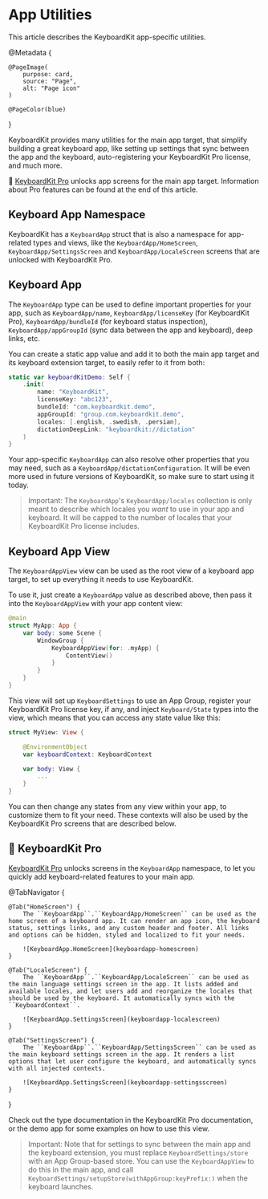 # App Utilities

This article describes the KeyboardKit app-specific utilities.

@Metadata {

    @PageImage(
        purpose: card,
        source: "Page",
        alt: "Page icon"
    )

    @PageColor(blue)
}

KeyboardKit provides many utilities for the main app target, that simplify building a great keyboard app, like setting up settings that sync between the app and the keyboard, auto-registering your KeyboardKit Pro license, and much more.   

👑 [KeyboardKit Pro][Pro] unlocks app screens for the main app target. Information about Pro features can be found at the end of this article.



## Keyboard App Namespace

KeyboardKit has a ``KeyboardApp`` struct that is also a namespace for app-related types and views, like the ``KeyboardApp/HomeScreen``, ``KeyboardApp/SettingsScreen`` and ``KeyboardApp/LocaleScreen`` screens that are unlocked with KeyboardKit Pro.



## Keyboard App

The ``KeyboardApp`` type can be used to define important properties for your app, such as ``KeyboardApp/name``, ``KeyboardApp/licenseKey`` (for KeyboardKit Pro), ``KeyboardApp/bundleId`` (for keyboard status inspection), ``KeyboardApp/appGroupId`` (sync data between the app and keyboard), deep links, etc.

You can create a static app value and add it to both the main app target and its keyboard extension target, to easily refer to it from both:

```swift
static var keyboardKitDemo: Self {
    .init(
        name: "KeyboardKit",
        licenseKey: "abc123",
        bundleId: "com.keyboardkit.demo",
        appGroupId: "group.com.keyboardkit.demo",
        locales: [.english, .swedish, .persian],
        dictationDeepLink: "keyboardkit://dictation"
    )
}
```

Your app-specific ``KeyboardApp`` can also resolve other properties that you may need, such as a ``KeyboardApp/dictationConfiguration``. It will be even more used in future versions of KeyboardKit, so make sure to start using it today.

> Important: The ``KeyboardApp``'s ``KeyboardApp/locales`` collection is only meant to describe which locales you *want* to use in your app and keyboard. It will be capped to the number of locales that your KeyboardKit Pro license includes.


## Keyboard App View

The ``KeyboardAppView`` view can be used as the root view of a keyboard app target, to set up everything it needs to use KeyboardKit.

To use it, just create a ``KeyboardApp`` value as described above, then pass it into the ``KeyboardAppView`` with your app content view:

```swift
@main
struct MyApp: App {
    var body: some Scene {
        WindowGroup {
            KeyboardAppView(for: .myApp) {
                ContentView()
            }
        }
    }
}
```

This view will set up ``KeyboardSettings`` to use an App Group, register your KeyboardKit Pro license key, if any, and inject ``Keyboard/State`` types into the view, which means that you can access any state value like this:

```swift
struct MyView: View {

    @EnvironmentObject
    var keyboardContext: KeyboardContext

    var body: View {
        ...
    }
}
```

You can then change any states from any view within your app, to customize them to fit your need. These contexts will also be used by the KeyboardKit Pro screens that are described below.



## 👑 KeyboardKit Pro

[KeyboardKit Pro][Pro] unlocks screens in the ``KeyboardApp`` namespace, to let you quickly add keyboard-related features to your main app.

[Pro]: https://github.com/KeyboardKit/KeyboardKitPro

@TabNavigator {
    
    @Tab("HomeScreen") {
        The ``KeyboardApp``.``KeyboardApp/HomeScreen`` can be used as the home screen of a keyboard app. It can render an app icon, the keyboard status, settings links, and any custom header and footer. All links and options can be hidden, styled and localized to fit your needs. 
    
        ![KeyboardApp.HomeScreen](keyboardapp-homescreen)
    }
    
    @Tab("LocaleScreen") {
        The ``KeyboardApp``.``KeyboardApp/LocaleScreen`` can be used as the main language settings screen in the app. It lists added and available locales, and let users add and reorganize the locales that should be used by the keyboard. It automatically syncs with the ``KeyboardContext``.
    
        ![KeyboardApp.SettingsScreen](keyboardapp-localescreen)
    }
    
    @Tab("SettingsScreen") {
        The ``KeyboardApp``.``KeyboardApp/SettingsScreen`` can be used as the main keyboard settings screen in the app. It renders a list options that let user configure the keyboard, and automatically syncs with all injected contexts.
    
        ![KeyboardApp.SettingsScreen](keyboardapp-settingsscreen)
    }
}

Check out the type documentation in the KeyboardKit Pro documentation, or the demo app for some examples on how to use this view.

> Important: Note that for settings to sync between the main app and the keyboard extension, you must replace ``KeyboardSettings/store`` with an App Group-based store. You can use the ``KeyboardAppView`` to do this in the main app, and call  ``KeyboardSettings/setupStore(withAppGroup:keyPrefix:)`` when the keyboard launches.
